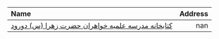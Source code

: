 | Name                                                        |   Address |
|:------------------------------------------------------------|----------:|
| [کتابخانه مدرسه علمیه خواهران حضرت زهرا (س) دورود](http://) |       nan |